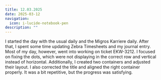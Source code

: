 ```yaml
---
title: 12.03.2025
date: 2025-03-12
navigation:
  icon: i-lucide-notebook-pen
description: ""
---
```


I started the day with the usual daily and the Migros Karriere daily. After that, I spent some time updating Zebra Timesheets and my journal entry. Most of my day, however, went into working on ticket EKW-3212. I focused on fixing the dots, which were not displaying in the correct row and vertical instead of horizontal. Additionally, I created two containers and adjusted their layout. I also corrected the title and aligned the right container properly. It was a bit repetitive, but the progress was satisfying.

